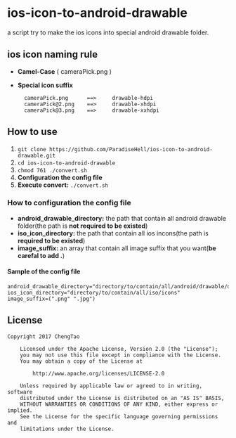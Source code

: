 # ios-icon-to-android-drawable

a script try to make the ios icons into special android drawable folder.

## ios icon naming rule

- **Camel-Case** ( cameraPick.png )
- **Special icon suffix**

		cameraPick.png   	==> 	drawable-hdpi
		cameraPick@2.png 	==> 	drawable-xhdpi
		cameraPick@3.png 	==> 	drawable-xxhdpi

## How to use

1. `git clone https://github.com/ParadiseHell/ios-icon-to-android-drawable.git`
2. `cd ios-icon-to-android-drawable`
3. `chmod 761 ./convert.sh`
4. **Configuration the config file**
5. **Execute convert:** `./convert.sh`

### How to configuration the config file

- **android_drawable_directory:** the path that contain all android drawable folder(the path is **not required to be existed**)
- **iso_icon_directory:** the path that contain all ios incons(the path is **required to be existed**)
- **image_suffix:** an array that contain all image suffix that you want(**be carefal to add .**)

#### Sample of the config file

    android_drawable_directory="directory/to/contain/all/android/drawable/directory"
    ios_icon_directory="directory/to/contain/all/iso/icons"
    image_suffix=(".png" ".jpg")

## License

    Copyright 2017 ChengTao

		Licensed under the Apache License, Version 2.0 (the "License");
		you may not use this file except in compliance with the License.
		You may obtain a copy of the License at
		
			http://www.apache.org/licenses/LICENSE-2.0
		
		Unless required by applicable law or agreed to in writing, software
		distributed under the License is distributed on an "AS IS" BASIS,
		WITHOUT WARRANTIES OR CONDITIONS OF ANY KIND, either express or implied.
		See the License for the specific language governing permissions and
		limitations under the License.
